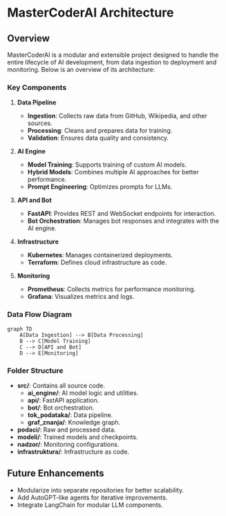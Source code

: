 # MasterCoderAI Architecture

## Overview
MasterCoderAI is a modular and extensible project designed to handle the entire lifecycle of AI development, from data ingestion to deployment and monitoring. Below is an overview of its architecture:

### Key Components

1. **Data Pipeline**
   - **Ingestion**: Collects raw data from GitHub, Wikipedia, and other sources.
   - **Processing**: Cleans and prepares data for training.
   - **Validation**: Ensures data quality and consistency.

2. **AI Engine**
   - **Model Training**: Supports training of custom AI models.
   - **Hybrid Models**: Combines multiple AI approaches for better performance.
   - **Prompt Engineering**: Optimizes prompts for LLMs.

3. **API and Bot**
   - **FastAPI**: Provides REST and WebSocket endpoints for interaction.
   - **Bot Orchestration**: Manages bot responses and integrates with the AI engine.

4. **Infrastructure**
   - **Kubernetes**: Manages containerized deployments.
   - **Terraform**: Defines cloud infrastructure as code.

5. **Monitoring**
   - **Prometheus**: Collects metrics for performance monitoring.
   - **Grafana**: Visualizes metrics and logs.

### Data Flow Diagram

```mermaid
graph TD
    A[Data Ingestion] --> B[Data Processing]
    B --> C[Model Training]
    C --> D[API and Bot]
    D --> E[Monitoring]
```

### Folder Structure

- **src/**: Contains all source code.
  - **ai_engine/**: AI model logic and utilities.
  - **api/**: FastAPI application.
  - **bot/**: Bot orchestration.
  - **tok_podataka/**: Data pipeline.
  - **graf_znanja/**: Knowledge graph.
- **podaci/**: Raw and processed data.
- **modeli/**: Trained models and checkpoints.
- **nadzor/**: Monitoring configurations.
- **infrastruktura/**: Infrastructure as code.

## Future Enhancements
- Modularize into separate repositories for better scalability.
- Add AutoGPT-like agents for iterative improvements.
- Integrate LangChain for modular LLM components.